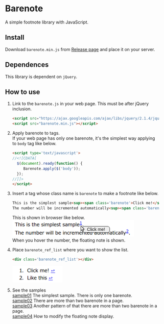 # Barenote
A simple footnote library with JavaScript.

## Install
Download `barenote.min.js` from [Release page](https://github.com/kokufu/Barenote/releases) and place it on your server.

## Dependences
This library is dependent on `jQuery`.

## How to use
1. Link to the `barenote.js` in your web page.
   This must be after jQuery inclusion.

   ```html
   <script src="https://ajax.googleapis.com/ajax/libs/jquery/2.1.4/jquery.min.js"></script>
   <script src="barenote.min.js"></script>
   ```

1. Apply barenote to tags.  
   If your web page has only one barenote, it's the simplest way applying to `body` tag like below.

   ```html
   <script type='text/javascript'>
   //<![CDATA[
     $(document).ready(function() {
        Barenote.apply($('body'));
     });
   //]]>
   </script>
   ```

1. Insert a tag whose class name is `barenote` to make a footnote like below.

   ```html
   This is the simplest sample<sup><span class='barenote'>Click me!</span></sup>.<br />
   The number will be incremented automatically<sup><span class='barenote'>Like this</span></sup>.<br />
   ```

   This is shown in browser like below.  
   ![](doc/img/sample01.png)  
   When you hover the number, the floating note is shown.

1. Place `barenote_ref_list` where you want to show the list.

   ```html
   <div class='barenote_ref_list'></div>
   ```

   ![](doc/img/sample01_ref.png)

1. See the samples  
   [sample01](https://kokufu.github.io/Barenote/sample/sample01.html)
     The simplest sample. There is only one barenote.  
   [sample02](https://kokufu.github.io/Barenote/sample/sample02.html)
     There are more than two barenote in a page.  
   [sample03](https://kokufu.github.io/Barenote/sample/sample03.html)
     Another pattern of that there are more than two barenote in a page.  
   [sample04](https://kokufu.github.io/Barenote/sample/sample04.html)
     How to modify the floating note display.  
